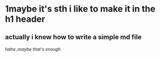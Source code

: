 # 1maybe it's sth i like to make it in the h1 header
## actually i knew how to write a simple md file
###### haha ,maybe that's enough
